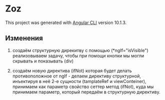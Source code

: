 # Zoz

This project was generated with [Angular CLI](https://github.com/angular/angular-cli) version 10.1.3.

## Изменения

1. создаём структурную дирекитву с помощью (\*ngIf="isVisible") реализовываем задачу, чтобы при помощи кнопки мы могли скрывать и показывать (div)

2. создаём новую директива (ifNot) которая будет делать противоположное от ngIf - делаем директиву структурной, инъектируя в неё 2-е сущности (tamplateRef и viewConteiner), принимаем как параметр свойство сеттер метод (ifNot), куда мы принимаем параметр, который передаём в структурную директиву.
